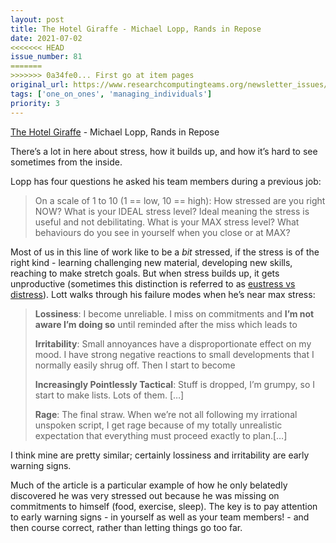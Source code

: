 ```yaml
---
layout: post
title: The Hotel Giraffe - Michael Lopp, Rands in Repose
date: 2021-07-02
<<<<<<< HEAD
issue_number: 81
=======
>>>>>>> 0a34fe0... First go at item pages
original_url: https://www.researchcomputingteams.org/newsletter_issues/0081
tags: ['one_on_ones', 'managing_individuals']
priority: 3
---
```


<!-- markdownlint-disable MD033 -->
<!-- markdownlint-disable MD041 -->
<!-- markdownlint-disable MD049 -->

[The Hotel Giraffe](https://randsinrepose.com/archives/the-hotel-giraffe/) - Michael Lopp, Rands in Repose

There’s a lot in here about stress, how it builds up, and how it’s hard to see sometimes from the inside.

Lopp has four questions he asked his team members during a previous job:

> On a scale of 1 to 10 (1 == low, 10 == high): How stressed are you right NOW?  What is your IDEAL stress level? Ideal meaning the stress is useful and not debilitating. What is your MAX stress level? What behaviours do you see in yourself when you close or at MAX?

Most of us in this line of work like to be a *bit* stressed, if the stress is of the right kind - learning challenging new material, developing new skills, reaching to make stretch goals.  But when stress builds up, it gets unproductive (sometimes this distinction is referred to as [eustress vs distress](https://en.wikipedia.org/wiki/Eustress)).   Lott walks through his failure modes when he’s near max stress:

> **Lossiness**: I become unreliable. I miss on commitments and **I’m not aware I’m doing so** until reminded after the miss which leads to
>
> **Irritability**: Small annoyances have a disproportionate effect on my mood. I have strong negative reactions to small developments that I normally easily shrug off. Then I start to become
>
> **Increasingly Pointlessly Tactical**: Stuff is dropped, I’m grumpy, so I start to make lists. Lots of them. […]
>
> **Rage**: The final straw. When we’re not all following my irrational unspoken script, I get rage because of my totally unrealistic expectation that everything must proceed exactly to plan.[…]

I think mine are pretty similar; certainly lossiness and irritability are early warning signs.

Much of the article is a particular example of how he only belatedly discovered he was very stressed out because he was missing on commitments to himself (food, exercise, sleep).  The key is to pay attention to early warning signs - in yourself as well as your team members! - and then course correct, rather than letting things go too far.
